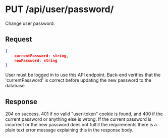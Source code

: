 # PUT /api/user/password/

Change user password.

## Request

```json
{
    currentPassword: string,
    newPassword: string
}
```

User must be logged in to use this API endpoint. Back-end verifies that the 'currentPassword' is correct before updating the new password to the database.

## Response

204 on success, 401 if no valid "user-token" cookie is found, and 400 if the current password or anything else is wrong. If the current password is incorrect or the new password does not fulfill the requirements there is a plain text error message explaining this in the response body.
